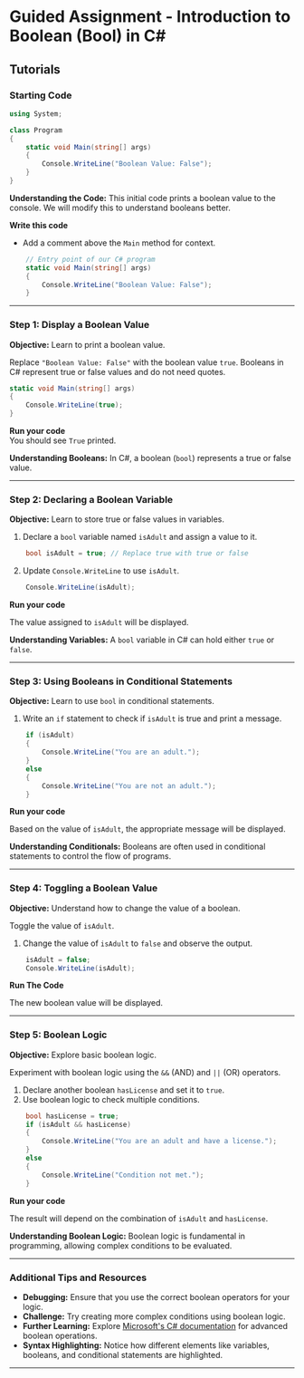 
# Guided Assignment - Introduction to Boolean (Bool) in C#

## Tutorials

### Starting Code
```csharp
using System;

class Program
{
    static void Main(string[] args)
    {
        Console.WriteLine("Boolean Value: False");
    }
}
```

**Understanding the Code:** This initial code prints a boolean value to the console. We will modify this to understand booleans better.

**Write this code**  
- Add a comment above the `Main` method for context.

```csharp
    // Entry point of our C# program
    static void Main(string[] args)
    {
        Console.WriteLine("Boolean Value: False");
    }
```

---

### **Step 1: Display a Boolean Value**

**Objective:** Learn to print a boolean value.

Replace `"Boolean Value: False"` with the boolean value `true`. Booleans in C# represent true or false values and do not need quotes.

```csharp
static void Main(string[] args)
{
    Console.WriteLine(true);
}
```

**Run your code**  
You should see `True` printed.

**Understanding Booleans:** In C#, a boolean (`bool`) represents a true or false value.

---

### **Step 2: Declaring a Boolean Variable**

**Objective:** Learn to store true or false values in variables.

1. Declare a `bool` variable named `isAdult` and assign a value to it.

```csharp
    bool isAdult = true; // Replace true with true or false
```

2. Update `Console.WriteLine` to use `isAdult`.

```csharp
    Console.WriteLine(isAdult); 
```

**Run your code**

The value assigned to `isAdult` will be displayed.

**Understanding Variables:** A `bool` variable in C# can hold either `true` or `false`.

---

### **Step 3: Using Booleans in Conditional Statements**

**Objective:** Learn to use `bool` in conditional statements.

1. Write an `if` statement to check if `isAdult` is true and print a message.

```csharp
    if (isAdult)
    {
        Console.WriteLine("You are an adult.");
    }
    else
    {
        Console.WriteLine("You are not an adult.");
    }
```

**Run your code**  

Based on the value of `isAdult`, the appropriate message will be displayed.

**Understanding Conditionals:** Booleans are often used in conditional statements to control the flow of programs.

---

### **Step 4: Toggling a Boolean Value**

**Objective:** Understand how to change the value of a boolean.

Toggle the value of `isAdult`.

1. Change the value of `isAdult` to `false` and observe the output.

```csharp
    isAdult = false;
    Console.WriteLine(isAdult);
```

**Run The Code**

The new boolean value will be displayed.

---

### **Step 5: Boolean Logic**

**Objective:** Explore basic boolean logic.

Experiment with boolean logic using the `&&` (AND) and `||` (OR) operators.

1. Declare another boolean `hasLicense` and set it to `true`.
2. Use boolean logic to check multiple conditions.

```csharp
    bool hasLicense = true;
    if (isAdult && hasLicense)
    {
        Console.WriteLine("You are an adult and have a license.");
    }
    else
    {
        Console.WriteLine("Condition not met.");
    }
```

**Run your code**

The result will depend on the combination of `isAdult` and `hasLicense`.

**Understanding Boolean Logic:** Boolean logic is fundamental in programming, allowing complex conditions to be evaluated.

---

### Additional Tips and Resources

- **Debugging:** Ensure that you use the correct boolean operators for your logic.
- **Challenge:** Try creating more complex conditions using boolean logic.
- **Further Learning:** Explore [Microsoft's C# documentation](https://docs.microsoft.com/en-us/dotnet/csharp/) for advanced boolean operations.
- **Syntax Highlighting:** Notice how different elements like variables, booleans, and conditional statements are highlighted.

---
